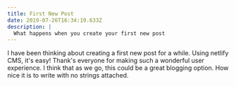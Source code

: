 ```yaml
---
title: First New Post
date: 2019-07-26T16:34:19.633Z
description: |
  What happens when you create your first new post
---
```

I have been thinking about creating a first new post for a while. Using netlify CMS, it's easy! Thank's everyone for making such a wonderful user experience. I think that as we go, this could be a great blogging option. How nice it is to write with no strings attached.

